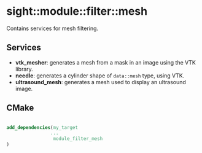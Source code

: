 # sight::module::filter::mesh

Contains services for mesh filtering. 

## Services

- **vtk_mesher**: generates a mesh from a mask in an image using the VTK library.
- **needle**: generates a cylinder shape of `data::mesh` type, using VTK.
- **ultrasound_mesh**: generates a mesh used to display an ultrasound image.

## CMake

```cmake

add_dependencies(my_target 
                ...
                 module_filter_mesh
)
```